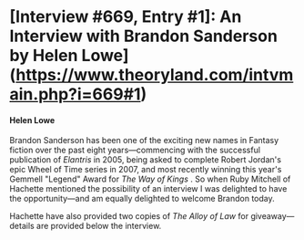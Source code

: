# [Interview #669, Entry #1]: An Interview with Brandon Sanderson by Helen Lowe](https://www.theoryland.com/intvmain.php?i=669#1)

#### Helen Lowe

Brandon Sanderson has been one of the exciting new names in Fantasy fiction over the past eight years—commencing with the successful publication of
*Elantris*
in 2005, being asked to complete Robert Jordan's epic Wheel of Time series in 2007, and most recently winning this year's Gemmell "Legend" Award for
*The Way of Kings*
. So when Ruby Mitchell of Hachette mentioned the possibility of an interview I was delighted to have the opportunity—and am equally delighted to welcome Brandon today.

Hachette have also provided two copies of
*The Alloy of Law*
for giveaway—details are provided below the interview.

